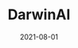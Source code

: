 ---
title: "DarwinAI"
collection: publications
permalink: /experience/darwin-ai
date: 2021-08-01
link: 'https://ottomotors.com/'
---